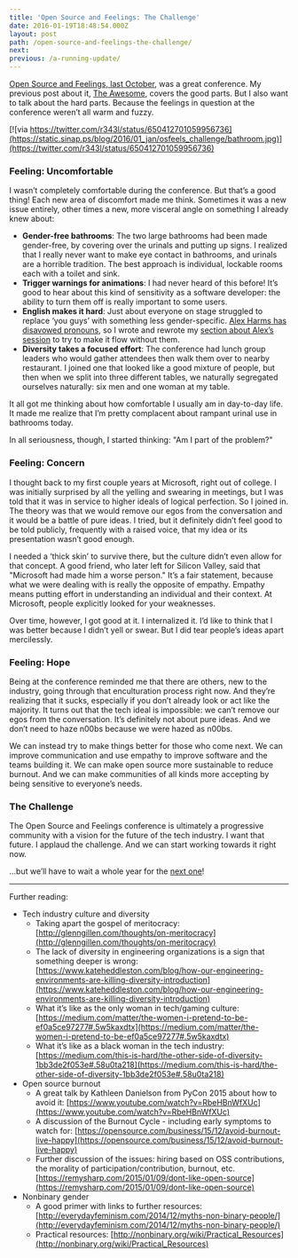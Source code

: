 ```yaml
---
title: 'Open Source and Feelings: The Challenge'
date: 2016-01-19T18:48:54.000Z
layout: post
path: /open-source-and-feelings-the-challenge/
next:
previous: /a-running-update/
---
```


[Open Source and Feelings, last October](http://osfeels.com/), was a great conference. My previous post about it, [The Awesome](https://blog.scottnonnenberg.com/open-source-and-feelings-the-awesome/), covers the good parts. But I also want to talk about the hard parts. Because the feelings in question at the conference weren’t all warm and fuzzy.

[![via https://twitter.com/r343l/status/650412701059956736](https://static.sinap.ps/blog/2016/01_jan/osfeels_challenge/bathroom.jpg)](https://twitter.com/r343l/status/650412701059956736)

### Feeling: Uncomfortable

I wasn’t completely comfortable during the conference. But that’s a good thing! Each new area of discomfort made me think. Sometimes it was a new issue entirely, other times a new, more visceral angle on something I already knew about:

* **Gender-free bathrooms**: The two large bathrooms had been made gender-free, by covering over the urinals and putting up signs. I realized that I really never want to make eye contact in bathrooms, and urinals are a horrible tradition. The best approach is individual, lockable rooms each with a toilet and sink.
* **Trigger warnings for animations**: I had never heard of this before! It’s good to hear about this kind of sensitivity as a software developer: the ability to turn them off is really important to some users.
* **English makes it hard**: Just about everyone on stage struggled to replace ‘you guys’ with something less gender-specific. [Alex Harms has disavowed pronouns](https://twitter.com/onealexharms/status/258334483437199360), so I wrote and rewrote my [section about Alex’s session](https://blog.scottnonnenberg.com/open-source-and-feelings-the-awesome/) to try to make it flow without them.
* **Diversity takes a focused effort**: The conference had lunch group leaders who would gather attendees then walk them over to nearby restaurant. I joined one that looked like a good mixture of people, but then when we split into three different tables, we naturally segregated ourselves naturally: six men and one woman at my table.

It all got me thinking about how comfortable I usually am in day-to-day life. It made me realize that I’m pretty complacent about rampant urinal use in bathrooms today.

In all seriousness, though, I started thinking: "Am I part of the problem?"

### Feeling: Concern

I thought back to my first couple years at Microsoft, right out of college. I was initially surprised by all the yelling and swearing in meetings, but I was told that it was in service to higher ideals of logical perfection. So I joined in. The theory was that we would remove our egos from the conversation and it would be a battle of pure ideas. I tried, but it definitely didn’t feel good to be told publicly, frequently with a raised voice, that my idea or its presentation wasn’t good enough.

I needed a ‘thick skin’ to survive there, but the culture didn’t even allow for that concept. A good friend, who later left for Silicon Valley, said that "Microsoft had made him a worse person." It’s a fair statement, because what we were dealing with is really the opposite of empathy. Empathy means putting effort in understanding an individual and their context. At Microsoft, people explicitly looked for your weaknesses.

Over time, however, I got good at it. I internalized it. I’d like to think that I was better because I didn’t yell or swear. But I did tear people’s ideas apart mercilessly.

### Feeling: Hope

Being at the conference reminded me that there are others, new to the industry, going through that enculturation process right now. And they’re realizing that it sucks, especially if you don’t already look or act like the majority. It turns out that the tech ideal is impossible: we can’t remove our egos from the conversation. It’s definitely not about pure ideas. And we don’t need to haze n00bs because we were hazed as n00bs.

We can instead try to make things better for those who come next. We can improve communication and use empathy to improve software and the teams building it. We can make open source more sustainable to reduce burnout. And we can make communities of all kinds more accepting by being sensitive to everyone’s needs.

### The Challenge

The Open Source and Feelings conference is ultimately a progressive community with a vision for the future of the tech industry. I want that future. I applaud the challenge. And we can start working towards it right now.

...but we’ll have to wait a whole year for the [next one](https://twitter.com/OSFeels)!

* * *


Further reading:

* Tech industry culture and diversity
    * Taking apart the gospel of meritocracy: [http://glenngillen.com/thoughts/on-meritocracy](http://glenngillen.com/thoughts/on-meritocracy)
    * The lack of diversity in engineering organizations is a sign that something deeper is wrong: [https://www.kateheddleston.com/blog/how-our-engineering-environments-are-killing-diversity-introduction](https://www.kateheddleston.com/blog/how-our-engineering-environments-are-killing-diversity-introduction)
    * What it’s like as the only woman in tech/gaming culture: [https://medium.com/matter/the-women-i-pretend-to-be-ef0a5ce97277#.5w5kaxdtx](https://medium.com/matter/the-women-i-pretend-to-be-ef0a5ce97277#.5w5kaxdtx)
    * What it’s like as a black woman in the tech industry: [https://medium.com/this-is-hard/the-other-side-of-diversity-1bb3de2f053e#.58u0ta218](https://medium.com/this-is-hard/the-other-side-of-diversity-1bb3de2f053e#.58u0ta218)
* Open source burnout
    * A great talk by Kathleen Danielson from PyCon 2015 about how to avoid it: [https://www.youtube.com/watch?v=RbeHBnWfXUc](https://www.youtube.com/watch?v=RbeHBnWfXUc)
    * A discussion of the Burnout Cycle - including early symptoms to watch for: [https://opensource.com/business/15/12/avoid-burnout-live-happy](https://opensource.com/business/15/12/avoid-burnout-live-happy)
    * Further discussion of the issues: hiring based on OSS contributions, the morality of participation/contribution, burnout, etc. [https://remysharp.com/2015/01/09/dont-like-open-source](https://remysharp.com/2015/01/09/dont-like-open-source)
* Nonbinary gender
    * A good primer with links to further resources: [http://everydayfeminism.com/2014/12/myths-non-binary-people/](http://everydayfeminism.com/2014/12/myths-non-binary-people/)
    * Practical resources: [http://nonbinary.org/wiki/Practical_Resources](http://nonbinary.org/wiki/Practical_Resources)
